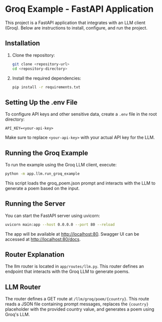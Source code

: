# Groq Example - FastAPI Application

This project is a FastAPI application that integrates with an LLM client (Groq). Below are instructions to install, configure, and run the project.

## Installation

1. Clone the repository:

    ```bash
    git clone <repository-url>
    cd <repository-directory>
    ```

2. Install the required dependencies:

    ```bash
    pip install -r requirements.txt
    ```

## Setting Up the .env File

To configure API keys and other sensitive data, create a `.env` file in the root directory:

```
API_KEY=<your-api-key>
```


Make sure to replace `<your-api-key>` with your actual API key for the LLM.

## Running the Groq Example

To run the example using the Groq LLM client, execute:

```bash
python -m app.llm.run_groq_example
```

This script loads the groq_poem.json prompt and interacts with the LLM to generate a poem based on the input.


## Running the Server

You can start the FastAPI server using uvicorn:

```bash
uvicorn main:app --host 0.0.0.0 --port 80 --reload
```

The app will be available at <http://localhost:80>. Swagger UI can be accessed at <http://localhost:80/docs>.

## Router Explanation

The llm router is located in `app/routes/llm.py`. This router defines an endpoint that interacts with the Groq LLM to generate poems.

## LLM Router

The router defines a GET route at `/llm/groq/poem/{country}`. This route reads a JSON file containing prompt messages, replaces the `{country}` placeholder with the provided country value, and generates a poem using Groq's LLM.
